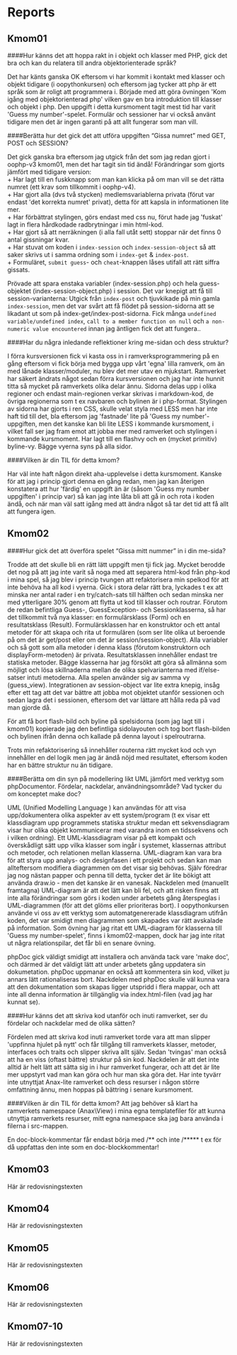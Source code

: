 ---
---
Reports
=========================


Kmom01
-------------------------

####Hur känns det att hoppa rakt in i objekt och klasser med PHP, gick det bra och kan du relatera till andra objektorienterade språk?

Det har känts ganska OK eftersom vi har kommit i kontakt med klasser och objekt tidigare (i oopythonkursen) och eftersom jag tycker att php är ett språk som är roligt att programmera i. Började med att göra övningen 'Kom igång med objektorienterad php' vilken gav en bra introduktion till klasser och objekt i php. Den uppgift i detta kursmoment tagit mest tid har varit 'Guess my number'-spelet. Formulär och sessioner har vi också använt tidigare men det är ingen garanti på att allt fungerar som man vill.

####Berätta hur det gick det att utföra uppgiften “Gissa numret” med GET, POST och SESSION?

Det gick ganska bra eftersom jag utgick från det som jag redan gjort i oophp-v3 kmom01, men det har tagit sin tid ändå! Förändringar som gjorts jämfört med tidigare version:  
    + Har lagt till en fuskknapp som man kan klicka på om man vill se det rätta numret (ett krav som tillkommit i oophp-v4).    
    + Har gjort alla (dvs två stycken) medlemsvariablerna privata (förut var endast 'det korrekta numret' privat), detta för att kapsla in informationen lite mer.    
    + Har förbättrat stylingen, görs endast med css nu, förut hade jag 'fuskat' lagt in flera hårdkodade radbrytningar i min html-kod.  
    + Har gjort så att nerräkningen (i alla fall utåt sett) stoppar när det finns 0 antal gissningar kvar.  
    + Har stuvat om koden i `index-session` och `index-session-object` så att saker skrivs ut i samma ordning som i `index-get` & `index-post`.  
    + Formuläret, `submit guess`- och `cheat`-knappen låses utifall att rätt siffra gissats.  

Prövade att spara enstaka variabler (index-session.php) och hela guess-objektet (index-session-object.php) i session.
Det var knepigt att få till session-varianterna: Utgick från `index-post` och tjuvkikade på min gamla `index-session`, men det var svårt att få flödet på session-sidorna att se likadant ut som på index-get/index-post-sidorna. Fick många `undefined variable/undefined index`, `call to a member function on null` och `a non-numeric value encountered` innan jag äntligen fick det att fungera..


####Har du några inledande reflektioner kring me-sidan och dess struktur?

I förra kursversionen fick vi kasta oss in i ramverksprogrammering på en gång eftersom vi fick börja med bygga upp vårt 'egna' lilla ramverk, om än med lånade klasser/moduler, nu blev det mer utav en mjukstart. Ramverket har säkert ändrats något sedan förra kursversionen och jag har inte hunnit titta så mycket på ramverkets olika delar ännu. Sidorna delas upp i olika regioner och endast main-regionen verkar skrivas i markdown-kod, de övriga regionerna som t ex navbaren och  bylinen är i php-format. Stylingen av sidorna har gjorts i ren CSS, skulle velat styla med LESS men har inte haft tid till det, bla eftersom jag 'fastnade' lite på 'Guess my number'-uppgiften, men det kanske kan bli lite LESS i kommande kursmoment, i vilket fall ser jag fram emot att jobba mer med ramverket och stylingen i kommande kursmoment. Har lagt till en flashvy och en (mycket primitiv) byline-vy. Bägge vyerna syns på alla sidor.


####Vilken är din TIL för detta kmom?

Har väl inte haft någon direkt aha-upplevelse i detta kursmoment. Kanske för att jag i princip gjort denna en gång redan, men jag kan återigen konstatera att hur 'färdig' en uppgift än är (såsom 'Guess my number uppgiften' i princip var) så kan jag inte låta bli att gå in och rota i koden ändå, och när man väl satt igång med att ändra något så tar det tid att få allt att fungera igen.

Kmom02
-------------------------

####Hur gick det att överföra spelet “Gissa mitt nummer” in i din me-sida?

Trodde att det skulle bli en rätt lätt uppgift men tji fick jag. Mycket berodde det nog på att jag inte varit så noga med att separera html-kod från php-kod i mina spel, så jag blev i princip tvungen att refaktorisera min spelkod för att inte behöva ha all kod i vyerna. Gick i stora delar rätt bra, lyckades t ex att minska ner antal rader i en try/catch-sats till hälften och sedan minska ner med ytterligare 30% genom att flytta ut kod till klasser och routrar. Förutom de redan befintliga Guess-, GuessException- och Sessionklasserna, så har det tillkommit två nya klasser: en formulärsklass (Form) och en resultatsklass (Result). Formulärsklassen har en konstruktor och ett antal metoder för att skapa och rita ut formulären (som ser lite olika ut beroende på om det är get/post eller om det är session/session-object). Alla variabler och så gott som alla metoder i denna klass (förutom konstruktorn och displayForm-metoden) är privata. Resultatsklassen innehåller endast tre statiska metoder. Bägge klasserna har jag försökt att göra så allmänna som möjligt och lösa skillnaderna mellan de olika spelvarianterna med if/else-satser intuti metoderna. Alla spelen använder sig av samma vy (guess_view). Integrationen av session-object var lite extra knepig, insåg efter ett tag att det var bättre att jobba mot objektet utanför sessionen och sedan lagra det i sessionen, eftersom det var lättare att hålla reda på vad man gjorde då.

För att få bort flash-bild och byline på spelsidorna (som jag lagt till i kmom01) kopierade jag den befintliga sidolayouten och tog bort flash-bilden och bylinen ifrån denna och kallade på denna layout i spelroutrarna.

Trots min refaktorisering så innehåller routerna rätt mycket kod och vyn innehåller en del logik men jag är ändå nöjd med resultatet, eftersom koden har en bättre struktur nu än tidigare.

####Berätta om din syn på modellering likt UML jämfört med verktyg som phpDocumentor. Fördelar, nackdelar, användningsområde? Vad tycker du om konceptet make doc?

UML (Unified Modelling Language ) kan användas för att visa upp/dokumentera olika aspekter av ett system/program (t ex visar ett klassdiagram upp programmets statiska struktur medan ett sekvensdiagram visar hur olika objekt kommunicerar med varandra inom en tidssekvens och i vilken ordning). Ett UML-klassdiagram visar på ett kompakt och överskådligt sätt upp vilka klasser som ingår i systemet, klassernas attribut och metoder, och relationen mellan klasserna. UML-diagram kan vara bra för att styra upp analys- och designfasen i ett projekt och sedan kan man allteftersom modifiera diagrammen om det visar sig behövas. Själv föredrar jag nog nästan papper och penna till detta, tycker det är lite bökigt att använda draw.io - men det kanske är en vanesak. Nackdelen med (manuellt framtagna) UML-diagram är att det lätt kan bli fel, och att risken finns att inte alla förändringar som görs i koden under arbetets gång återspeglas i UML-diagrammen (för att det glöms eller prioriteras bort). I oopythonkursen använde vi oss av ett verktyg som automatgenererade klassdiagram utifrån koden, det var smidigt men diagrammen som skapades var rätt avskalade på information. Som övning har jag ritat ett UML-diagram för klasserna till 'Guess my number-spelet', finns i kmom02-mappen, dock har jag inte ritat ut några relationspilar, det får bli en senare övning.

phpDoc gick väldigt smidigt att installera och använda tack vare 'make doc', och därmed är det väldigt lätt att under arbetets gång uppdatera sin dokumetation. phpDoc uppmanar en också att kommentera sin kod, vilket ju annars lätt rationaliseras bort. Nackdelen med phpDoc skulle väl kunna vara att den dokumentation som skapas ligger utspridd i flera mappar, och att inte all denna information är tillgänglig via index.html-filen (vad jag har kunnat se).  

####Hur känns det att skriva kod utanför och inuti ramverket, ser du fördelar och nackdelar med de olika sätten?  

Fördelen med att skriva kod inuti ramverket torde vara att man slipper 'uppfinna hjulet på nytt' och får tillgång till ramverkets klasser, metoder, interfaces och traits och slipper skriva allt själv. Sedan 'tvingas' man också att ha en viss (oftast bättre) struktur på sin kod.
Nackdelen är att det inte alltid är helt lätt att sätta sig in i hur ramverket fungerar, och att det är lite mer uppstyrt vad man kan göra och hur man ska göra det.
Har inte tyvärr inte utnyttjat Anax-lite ramverket och dess resurser i någon större omfattning ännu, men hoppas på bättring i senare kursmoment.

####Vilken är din TIL för detta kmom?
Att jag behöver så klart ha ramverkets namespace (Anax\\View) i mina egna templatefiler för att kunna utnyttja ramverkets resurser, mitt egna namespace ska jag bara använda i filerna i src-mappen.

En doc-block-kommentar får endast börja med  /** och inte  /***** t ex för då uppfattas den inte som en doc-blockkommentar!






Kmom03
-------------------------

Här är redovisningstexten



Kmom04
-------------------------

Här är redovisningstexten



Kmom05
-------------------------

Här är redovisningstexten



Kmom06
-------------------------

Här är redovisningstexten



Kmom07-10
-------------------------

Här är redovisningstexten
